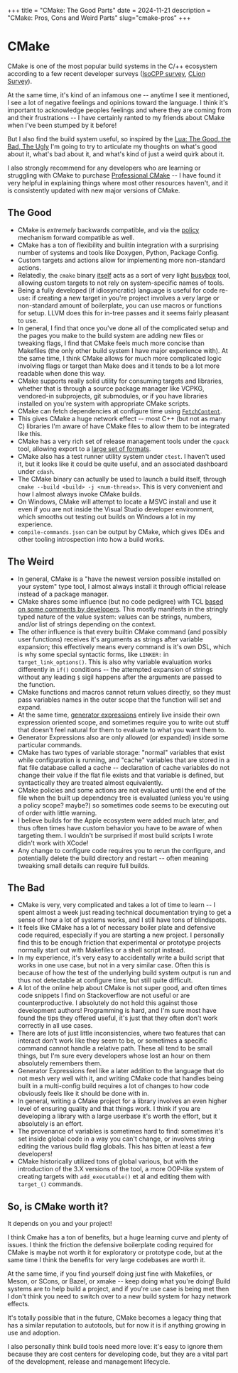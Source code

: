 +++
title = "CMake: The Good Parts"
date = 2024-11-21
description = "CMake: Pros, Cons and Weird Parts"
slug="cmake-pros"
+++

# CMake

CMake is one of the most popular build systems in the C/++ ecosystem according to a few recent developer surveys ([IsoCPP survey](https://isocpp.org/blog/2024/04/results-summary-2024-annual-cpp-developer-survey-lite), [CLion Survey](https://www.jetbrains.com/lp/devecosystem-2023/cpp/#cpp_projectmodels_two_years)).

At the same time, it's kind of an infamous one -- anytime I see it mentioned, I see a lot of negative feelings and opinions toward the language. I think it's important to acknowledge peoples feelings and where they are coming from and their frustrations -- I have certainly ranted to my friends about CMake when I've been stumped by it before!

But I also find the build system useful, so inspired by the [Lua: The Good, the Bad, The Ugly](https://notebook.kulchenko.com/programming/lua-good-different-bad-and-ugly-parts) I'm going to try to articulate my thoughts on what's good about it, what's bad about it, and what's kind of just a weird quirk about it.

I also strongly recommend for any developers who are learning or struggling with CMake to purchase [Professional CMake](https://crascit.com/professional-cmake/) -- I have found it very helpful in explaining things where most other resources haven't, and it is consistently updated with new major versions of CMake.

## The Good

* CMake is _extremely_ backwards compatible, and via the [policy](https://crascit.com/professional-cmake/) mechanism forward compatible as well.
* CMake has a ton of flexibility and builtin integration with a surprising number of systems and tools like Doxygen, Python, Package Config.
* Custom targets and actions allow for implementing more non-standard actions.
* Relatedly, the `cmake` binary [itself](https://cmake.org/cmake/help/latest/manual/cmake.1.html#run-a-command-line-tool) acts as a sort of very light [busybox](https://busybox.net/) tool, allowing custom targets to not rely on system-specific names of tools.
* Being a fully developed (if idiosyncratic) language is useful for code re-use: if creating a new target in you're project involves a very large or non-standard amount of boilerplate, you can use macros or functions for setup. LLVM does this for in-tree passes and it seems fairly pleasant to use.
* In general, I find that once you've done all of the complicated setup and the pages you make to the build system are adding new files or tweaking flags, I find that CMake feels much more concise than Makefiles (the only other build system I have major experience with). At the same time, I think CMake allows for much more complicated logic involving flags or target than Make does and it tends to be a lot more readable when done this way.
* CMake supports really solid utility for consuming targets and libraries, whether that is through a source package manager like VCPKG, vendored-in subprojects, git submodules, or if you have libraries installed on you're system with appropriate CMake scripts.
* CMake can fetch dependencies at configure time using [`FetchContent`](https://cmake.org/cmake/help/latest/guide/using-dependencies/index.html#downloading-and-building-from-source-with-fetchcontent).
* This gives CMake a huge network effect -- most C++ (but not as many C) libraries I'm aware of have CMake files to allow them to be integrated like this. 
* CMake has a very rich set of release management tools under the `cpack` tool, allowing export to a [large set of formats](https://cmake.org/cmake/help/latest/manual/cpack-generators.7.html#manual:cpack-generators(7)).
* CMake also has a test runner utility system under `ctest`. I haven't used it, but it looks like it could be quite useful, and an associated dashboard under `cdash`.
* The CMake binary can actually be used to launch a build itself, through `cmake --build <build> -j <num-threads>`. This is very convenient and how I almost always invoke CMake builds.
* On Windows, CMake will attempt to locate a MSVC install and use it even if you are not inside the Visual Studio developer environment, which smooths out testing out builds on Windows a lot in my experience.
* `compile-commands.json` can be output by CMake, which gives IDEs and other tooling introspection into how a build works.

## The Weird

* In general, CMake is a "have the newest version possible installed on your system" type tool, I almost always install it through official release instead of a package manager.
* CMake shares some influence (but no code pedigree) with TCL [based on some comments by developers](https://aosabook.org/en/v1/cmake.html). This mostly manifests in the stringly typed nature of the value system: values can be strings, numbers, and/or list of strings depending on the context.
* The other influence is that every builtin CMake command (and possibly user functions) receives it's arguments as strings after variable expansion; this effectively means every command is it's own DSL, which is why some special syntactic forms, like `LINKER:` in `target_link_options()`. This is also why variable evaluation works differently in `if()` conditions -- the attempted expansion of strings without any leading `$` sigil happens after the arguments are passed to the function.
* CMake functions and macros cannot return values directly, so they must pass variables names in the outer scope that the function will set and expand. 
* At the same time, [generator expressions](https://cmake.org/cmake/help/latest/manual/cmake-generator-expressions.7.html) entirely live inside their own expression oriented scope, and sometimes require you to write out stuff that doesn't feel natural for them to evaluate to what you want them to.
* Generator Expressions also are only allowed (or expanded) inside some particular commands.
* CMake has two types of variable storage: "normal" variables that exist while configuration is running, and "cache" variables that are stored in a flat file database called a cache -- declaration of cache variables do not change their value if the flat file exists and that variable is defined, but syntactically they are treated almost equivalently.
* CMake policies and some actions are not evaluated until the end of the file when the built up dependency tree is evaluated (unless you're using a policy scope? maybe?) so sometimes code seems to be executing out of order with little warning.
* I believe builds for the Apple ecosystem were added much later, and thus often times have custom behavior you have to be aware of when targeting them. I wouldn't be surprised if most build scripts I wrote didn't work with XCode!
* Any change to configure code requires you to rerun the configure, and potentially delete the build directory and restart -- often meaning tweaking small details can require full builds.

## The Bad

* CMake is very, very complicated and takes a lot of time to learn -- I spent almost a week just reading technical documentation trying to get a sense of how a lot of systems works, and I still have tons of blindspots.
* It feels like CMake has a lot of necessary boiler plate and defensive code required, especially if you are starting a new project. I personally find this to be enough friction that experimental or prototype projects normally start out with Makefiles or a shell script instead.
* In my experience, it's very easy to accidentally write a build script that works in one use case, but not in a very similar case. Often this is because of how the test of the underlying build system output is run and thus not detectable at configure time, but still quite difficult.
* A lot of the online help about CMake is not super good, and often times code snippets I find on Stackoverflow are not useful or are counterproductive. I absolutely do not hold this against those development authors! Programming is hard, and I'm sure most have found the tips they offered useful, it's just that they often don't work correctly in all use cases.
* There are lots of just little inconsistencies, where two features that can interact don't work like they seem to be, or sometimes a specific command cannot handle a relative path. These all tend to be small things, but I'm sure every developers whose lost an hour on them absolutely remembers them.
* Generator Expressions feel like a later addition to the language that do not mesh very well with it, and writing CMake code that handles being built in a multi-config build requires a lot of changes to how code obviously feels like it should be done with in.
* In general, writing a CMake project for a library involves an even higher level of ensuring quality and that things work. I think if you are developing a library with a large userbase it's worth the effort, but it absolutely is an effort.
* The provenance of variables is sometimes hard to find: sometimes it's set inside global code in a way you can't change, or involves string editing the various build flag globals. This has bitten at least a few developers!
* CMake historically utilized tons of global various, but with the introduction of the 3.X versions of the tool, a more OOP-like system of creating targets with `add_executable()` et al and editing them with `target_()` commands.

## So, is CMake worth it?

It depends on you and your project!

I think Cmake has a ton of benefits, but a huge learning curve and plenty of issues. I think the friction the defensive boilerplate coding required for CMake is maybe not worth it for exploratory or prototype code, but at the same time I think the benefits for very large codebases are worth it. 

At the same time, if you find yourself doing just fine with Makefiles, or Meson, or SCons, or Bazel, or xmake -- keep doing what you're doing! Build systems are to help build a project, and if you're use case is being met then I don't think you need to switch over to a new build system for hazy network effects.

It's totally possible that in the future, CMake becomes a legacy thing that has a similar reputation to autotools, but for now it is if anything growing in use and adoption.

I also personally think build tools need more love: it's easy to ignore them because they are cost centers for developing code, but they are a vital part of the development, release and management lifecycle.
